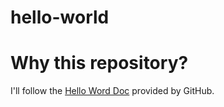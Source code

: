 # hello-world
<h1>Why this repository?</h1>

I'll follow the [Hello Word Doc](https://docs.github.com/en/get-started/quickstart/hello-world#introduction) provided by GitHub.
